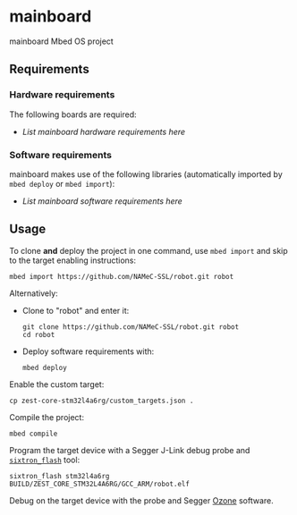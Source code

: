 # mainboard

mainboard Mbed OS project

## Requirements

### Hardware requirements

The following boards are required:

- _List mainboard hardware requirements here_

### Software requirements

mainboard makes use of the following libraries (automatically
imported by `mbed deploy` or `mbed import`):

- _List mainboard software requirements here_

## Usage

To clone **and** deploy the project in one command, use `mbed import` and skip to the
target enabling instructions:

```shell
mbed import https://github.com/NAMeC-SSL/robot.git robot
```

Alternatively:

- Clone to "robot" and enter it:

  ```shell
  git clone https://github.com/NAMeC-SSL/robot.git robot
  cd robot
  ```

- Deploy software requirements with:
  ```shell
  mbed deploy
  ```

Enable the custom target:

```shell
cp zest-core-stm32l4a6rg/custom_targets.json .
```

Compile the project:

```shell
mbed compile
```

Program the target device with a Segger J-Link debug probe and
[`sixtron_flash`](https://gitlab.com/catie_6tron/6tron-flash) tool:

```shell
sixtron_flash stm32l4a6rg BUILD/ZEST_CORE_STM32L4A6RG/GCC_ARM/robot.elf
```

Debug on the target device with the probe and Segger
[Ozone](https://www.segger.com/products/development-tools/ozone-j-link-debugger)
software.
